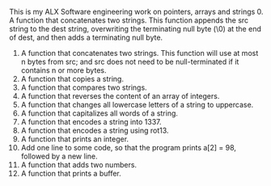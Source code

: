 This is my ALX Software engineering work on pointers, arrays and strings
0. A function that concatenates two strings. This function appends the src string to the dest string, overwriting the terminating null byte (\0) at the end of dest, and then adds a terminating null byte.
1. A  function that concatenates two strings. This function will use at most n bytes from src; and
src does not need to be null-terminated if it contains n or more bytes.
2. A function that copies a string.
3. A function that compares two strings.
4. A function that reverses the content of an array of integers.
5. A function that changes all lowercase letters of a string to uppercase.
6. A  function that capitalizes all words of a string.
7. A function that encodes a string into 1337.
8. A function that encodes a string using rot13.
9. A  function that prints an integer.
10. Add one line to some code, so that the program prints a[2] = 98, followed by a new line.
11. A function that adds two numbers.
12. A function that prints a buffer.
